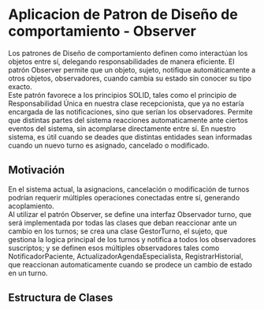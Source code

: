 # Aplicacion de Patron de Diseño de comportamiento - Observer
Los patrones de Diseño de comportamiento definen como interactúan los objetos entre sí, delegando responsabilidades de manera eficiente. El patrón Observer permite que un objeto, sujeto, notifique automáticamente a otros objetos, observadores, cuando cambia su estado sin conocer su tipo exacto.   
Este patrón favorece a los principios SOLID, tales como el principio de Responsabilidad Única en nuestra clase recepcionista, que ya no estaría encargada de las notificaciones, sino que serían los observadores.
Permite que distintas partes del sistema reacciones automaticamente ante ciertos eventos del sistema, sin acomplarse directamente entre sí. En nuestro sistema, es útil cuando se deades que distintas entidades sean informadas cuando un nuevo turno es asignado, cancelado o modificado. 
## Motivación
En el sistema actual, la asignacions, cancelación o modificación de turnos podrían requerir múltiples operaciones conectadas entre sí, generando acoplamiento.   
Al utilizar el patrón Observer, se define una interfaz Observador turno, que será implementada por todas las clases que deban reaccionar ante un cambio en los turnos; se crea una clase GestorTurno, el sujeto, que gestiona la logica principal de los turnos y notifica a todos los observadores suscriptos; y se definen esos múltiples observadores tales como NotificadorPaciente, ActualizadorAgendaEspecialista, RegistrarHistorial, que reaccionan automaticamente cuando se prodece un cambio de estado en un turno. 

## Estructura de Clases
